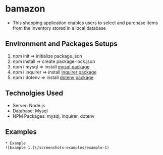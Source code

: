 # bamazon
- This shopping application enables users to select and purchase items from the inventory stored in a local database  


## Environment and Packages Setups
1. npm init    => initialize package.json 
2. npm install => create package-lock.json
3. npm i mysql => install [mysql package](https://www.npmjs.com/package/mysql)
4. npm i inquirer => install [inquirer package](https://www.npmjs.com/package/inquirer)
5. npm i dotenv => install [dotenv package](https://www.npmjs.com/package/dotenv)


## Technolgies Used 
* Server: Node.js
* Database: Mysql
* NPM Packages: mysql, inquirer, dotenv

## Examples 
    * Example 
    ![Example 1.](/screenshots-examples/example-1)


    

